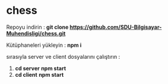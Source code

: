 # chess

Repoyu indirin : **git clone https://github.com/SDU-Bilgisayar-Muhendisligi/chess.git**

Kütüphaneleri yükleyin : **npm i**

sırasıyla server ve client dosyalarını çalıştırın : 
1. **cd server** **npm start**
2. **cd client**  **npm start**


